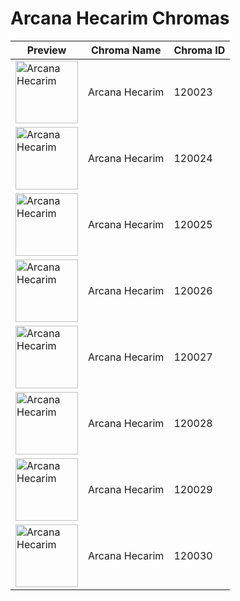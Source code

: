 # Arcana Hecarim Chromas

| Preview | Chroma Name | Chroma ID |
|---|---|---|
| <img src='https://raw.communitydragon.org/latest/plugins/rcp-be-lol-game-data/global/default/v1/champion-chroma-images/120/120023.png' alt='Arcana Hecarim' width='100'> | Arcana Hecarim | 120023 |
| <img src='https://raw.communitydragon.org/latest/plugins/rcp-be-lol-game-data/global/default/v1/champion-chroma-images/120/120024.png' alt='Arcana Hecarim' width='100'> | Arcana Hecarim | 120024 |
| <img src='https://raw.communitydragon.org/latest/plugins/rcp-be-lol-game-data/global/default/v1/champion-chroma-images/120/120025.png' alt='Arcana Hecarim' width='100'> | Arcana Hecarim | 120025 |
| <img src='https://raw.communitydragon.org/latest/plugins/rcp-be-lol-game-data/global/default/v1/champion-chroma-images/120/120026.png' alt='Arcana Hecarim' width='100'> | Arcana Hecarim | 120026 |
| <img src='https://raw.communitydragon.org/latest/plugins/rcp-be-lol-game-data/global/default/v1/champion-chroma-images/120/120027.png' alt='Arcana Hecarim' width='100'> | Arcana Hecarim | 120027 |
| <img src='https://raw.communitydragon.org/latest/plugins/rcp-be-lol-game-data/global/default/v1/champion-chroma-images/120/120028.png' alt='Arcana Hecarim' width='100'> | Arcana Hecarim | 120028 |
| <img src='https://raw.communitydragon.org/latest/plugins/rcp-be-lol-game-data/global/default/v1/champion-chroma-images/120/120029.png' alt='Arcana Hecarim' width='100'> | Arcana Hecarim | 120029 |
| <img src='https://raw.communitydragon.org/latest/plugins/rcp-be-lol-game-data/global/default/v1/champion-chroma-images/120/120030.png' alt='Arcana Hecarim' width='100'> | Arcana Hecarim | 120030 |
